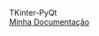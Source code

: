 TKinter-PyQt <br>
[Minha Documentação](https://www.notion.so/Relat-rios-24dec526644580a4bce1d39952da9b8f)
